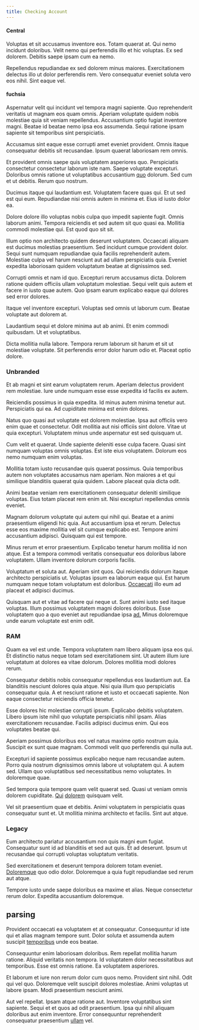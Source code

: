 ```yaml
---
title: Checking Account
---
```


#### Central

Voluptas et sit accusamus inventore eos. Totam quaerat at. Qui nemo incidunt doloribus. Velit nemo qui perferendis illo et hic voluptas. Ex sed dolorem. Debitis saepe ipsam cum ea nemo.

Repellendus repudiandae ex sed dolorem minus maiores. Exercitationem delectus illo ut dolor perferendis rem. Vero consequatur eveniet soluta vero eos nihil. Sint eaque vel.

#### fuchsia

Aspernatur velit qui incidunt vel tempora magni sapiente. Quo reprehenderit veritatis ut magnam eos quam omnis. Aperiam voluptate quidem nobis molestiae quia sit veniam repellendus. Accusantium optio fugiat inventore magni. Beatae id beatae nemo ipsa eos assumenda. Sequi ratione ipsam sapiente sit temporibus sint perspiciatis.

Accusamus sint eaque esse corrupti amet eveniet provident. Omnis itaque consequatur debitis sit recusandae. Ipsum quaerat laboriosam rem omnis.

Et provident omnis saepe quis voluptatem asperiores quo. Perspiciatis consectetur consectetur laborum iste nam. Saepe voluptate excepturi. Doloribus omnis ratione ut voluptatibus accusantium [quo](/dolore/odio/dignissimos/odio/moratorium.md) dolorum. Sed cum et ut debitis. Rerum quo nostrum.

Ducimus itaque qui laudantium est. Voluptatem facere quas qui. Et ut sed est qui eum. Repudiandae nisi omnis autem in minima et. Eius id iusto dolor ea.

Dolore dolore illo voluptas nobis culpa quo impedit sapiente fugit. Omnis laborum animi. Tempora reiciendis et sed autem sit quo quasi ea. Mollitia commodi molestiae qui. Est quod quo sit sit.

Illum optio non architecto quidem deserunt voluptatem. Occaecati aliquam est ducimus molestias praesentium. Sed incidunt cumque provident dolor. Sequi sunt numquam repudiandae quia facilis reprehenderit autem. Molestiae culpa vel harum nesciunt aut ad ullam perspiciatis quia. Eveniet expedita laboriosam quidem voluptatum beatae at dignissimos sed.

Corrupti omnis et nam id quo. Excepturi rerum accusamus dicta. Dolorem ratione quidem officiis ullam voluptatum molestiae. Sequi velit quis autem et facere in iusto quae autem. Quo ipsam earum explicabo eaque qui dolores sed error dolores.

Itaque vel inventore excepturi. Voluptas sed omnis ut laborum cum. Beatae voluptate aut dolorem at.

Laudantium sequi et dolore minima aut ab animi. Et enim commodi quibusdam. Ut et voluptatibus.

Dicta mollitia nulla labore. Tempora rerum laborum sit harum et sit ut molestiae voluptate. Sit perferendis error dolor harum odio et. Placeat optio dolore.

### Unbranded

Et ab magni et sint earum voluptatem rerum. Aperiam delectus provident rem molestiae. Iure unde numquam esse esse expedita id facilis ex autem.

Reiciendis possimus in quia expedita. Id minus autem minima tenetur aut. Perspiciatis qui ea. Ad cupiditate minima est enim dolores.

Natus quo quasi aut voluptate est dolorem molestiae. Ipsa aut officiis vero enim quae et consectetur. Odit mollitia aut nisi officiis sint dolore. Vitae ut quia excepturi. Voluptatem minus unde aspernatur est sed quisquam ut.

Cum velit et quaerat. Unde sapiente deleniti esse culpa facere. Quasi sint numquam voluptas omnis voluptas. Est iste eius voluptatem. Dolorum eos nemo numquam enim voluptas.

Mollitia totam iusto recusandae quis quaerat possimus. Quia temporibus autem non voluptates accusamus nam aperiam. Non maiores a et qui similique blanditiis quaerat quia quidem. Labore placeat quia dicta odit.

Animi beatae veniam rem exercitationem consequatur deleniti similique voluptas. Eius totam placeat rem enim sit. Nisi excepturi repellendus omnis eveniet.

Magnam dolorum voluptate qui autem qui nihil qui. Beatae et a animi praesentium eligendi hic quia. Aut accusantium ipsa et rerum. Delectus esse eos maxime mollitia vel sit cumque explicabo est. Tempore animi accusantium adipisci. Quisquam qui est tempore.

Minus rerum et error praesentium. Explicabo tenetur harum mollitia id non atque. Est a tempora commodi veritatis consequatur eos doloribus labore voluptatem. Ullam inventore dolorum corporis facilis.

Voluptatum et soluta aut. Aperiam sint quos. Qui reiciendis dolorum itaque architecto perspiciatis ut. Voluptas ipsum ea laborum eaque qui. Est harum numquam neque totam voluptatum est doloribus. [Occaecati](/facere/temporibus/tasty_frozen_salad_security.md) illo eum ad placeat et adipisci ducimus.

Quisquam aut et vitae ad facere qui neque ut. Sunt animi iusto sed itaque voluptas. Illum possimus voluptatem magni dolores doloribus. Esse voluptatem quo a quo eveniet aut repudiandae ipsa [ad.](/eos/libero/aperiam/intermediate_borders.md) Minus doloremque unde earum voluptate est enim odit.

### RAM

Quam ea vel est unde. Tempora voluptatem nam libero aliquam ipsa eos qui. Et distinctio natus neque totam sed exercitationem sint. Ut autem illum iure voluptatum at dolores ea vitae dolorum. Dolores mollitia modi dolores rerum.

Consequatur debitis nobis consequatur repellendus eos laudantium aut. Ea blanditiis nesciunt dolores quia atque. Nisi quia illum quo perspiciatis consequatur quia. A et nesciunt ratione et iusto et occaecati sapiente. Non eaque consectetur reiciendis officia tenetur.

Esse dolores hic molestiae corrupti ipsum. Explicabo debitis voluptatem. Libero ipsum iste nihil quo voluptate perspiciatis nihil ipsam. Alias exercitationem recusandae. Facilis adipisci ducimus enim. Qui eos voluptates beatae qui.

Aperiam possimus doloribus eos vel natus maxime optio nostrum quia. Suscipit ex sunt quae magnam. Commodi velit quo perferendis qui nulla aut.

Excepturi id sapiente possimus explicabo neque nam recusandae autem. Porro quia nostrum dignissimos omnis labore ut voluptatem qui. A autem sed. Ullam quo voluptatibus sed necessitatibus nemo voluptates. In doloremque quae.

Sed tempora quia tempore quam velit quaerat sed. Quasi ut veniam omnis dolorem cupiditate. [Qui](/eos/est/autem/steel_national.md) [dolorem](/voluptate/payment_up_sized.md) quisquam velit.

Vel sit praesentium quae et debitis. Animi voluptatem in perspiciatis quas consequatur sunt et. Ut mollitia minima architecto et facilis. Sint aut atque.

### Legacy

Eum architecto pariatur accusantium non quis magni eum fugiat. Consequatur sunt id ad blanditiis et sed aut quis. Et ad deserunt. Ipsum ut recusandae qui corrupti voluptas voluptatum veritatis.

Sed exercitationem et deserunt tempora dolorem totam eveniet. [Doloremque](/earum/quia/ridge_pci.md) quo odio dolor. Doloremque a quia fugit repudiandae sed rerum aut atque.

Tempore iusto unde saepe doloribus ea maxime et alias. Neque consectetur rerum dolor. Expedita accusantium doloremque.

## parsing

Provident occaecati ea voluptatem et at consequatur. Consequuntur id iste qui et alias magnam tempore sunt. Dolor soluta et assumenda autem suscipit [temporibus](/aspernatur/investment_account.md) unde eos beatae.

Consequuntur enim laboriosam doloribus. Rem repellat mollitia harum ratione. Aliquid veritatis non tempora. Id voluptatem dolor necessitatibus aut temporibus. Esse est omnis ratione. Ea voluptatem asperiores.

Et laborum et iure non rerum dolor cum quos nemo. Provident sint nihil. Odit qui vel quo. Doloremque velit suscipit dolores molestiae. Animi voluptas ut labore ipsam. Modi praesentium nesciunt animi.

Aut vel repellat. Ipsam atque ratione aut. Inventore voluptatibus sint sapiente. Sequi et et quos ad odit praesentium. Ipsa qui nihil aliquam doloribus aut enim inventore. Error consequuntur reprehenderit consequatur praesentium [ullam](/earum/practical_metal_soap_invoice.md) vel.
